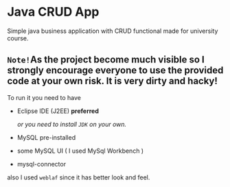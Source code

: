 # Java CRUD App
Simple java business application with CRUD functional made for university course.

## `Note!`As the project become much visible so I strongly encourage everyone to use the provided code at your own risk. It is very dirty and hacky!

To run it you need to have
- Eclipse IDE (J2EE) **preferred**

  *or you need to install `JDK` on your own.*
- MySQL pre-installed
- some MySQL UI ( I used MySql Workbench )
- mysql-connector

also I used `weblaf` since it has better look and feel.
